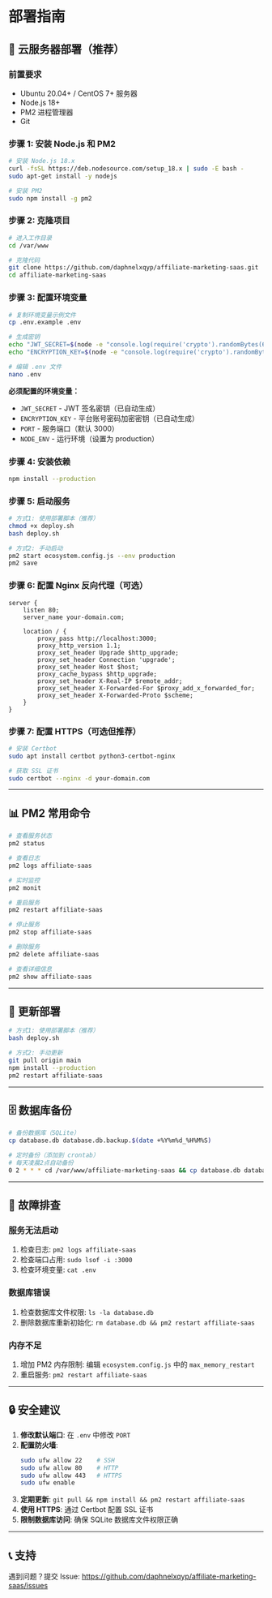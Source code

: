 # 部署指南

## 🚀 云服务器部署（推荐）

### 前置要求

- Ubuntu 20.04+ / CentOS 7+ 服务器
- Node.js 18+
- PM2 进程管理器
- Git

### 步骤 1: 安装 Node.js 和 PM2

```bash
# 安装 Node.js 18.x
curl -fsSL https://deb.nodesource.com/setup_18.x | sudo -E bash -
sudo apt-get install -y nodejs

# 安装 PM2
sudo npm install -g pm2
```

### 步骤 2: 克隆项目

```bash
# 进入工作目录
cd /var/www

# 克隆代码
git clone https://github.com/daphnelxqyp/affiliate-marketing-saas.git
cd affiliate-marketing-saas
```

### 步骤 3: 配置环境变量

```bash
# 复制环境变量示例文件
cp .env.example .env

# 生成密钥
echo "JWT_SECRET=$(node -e "console.log(require('crypto').randomBytes(64).toString('hex'))")" >> .env
echo "ENCRYPTION_KEY=$(node -e "console.log(require('crypto').randomBytes(16).toString('hex'))")" >> .env

# 编辑 .env 文件
nano .env
```

**必须配置的环境变量：**
- `JWT_SECRET` - JWT 签名密钥（已自动生成）
- `ENCRYPTION_KEY` - 平台账号密码加密密钥（已自动生成）
- `PORT` - 服务端口（默认 3000）
- `NODE_ENV` - 运行环境（设置为 production）

### 步骤 4: 安装依赖

```bash
npm install --production
```

### 步骤 5: 启动服务

```bash
# 方式1: 使用部署脚本（推荐）
chmod +x deploy.sh
bash deploy.sh

# 方式2: 手动启动
pm2 start ecosystem.config.js --env production
pm2 save
```

### 步骤 6: 配置 Nginx 反向代理（可选）

```nginx
server {
    listen 80;
    server_name your-domain.com;

    location / {
        proxy_pass http://localhost:3000;
        proxy_http_version 1.1;
        proxy_set_header Upgrade $http_upgrade;
        proxy_set_header Connection 'upgrade';
        proxy_set_header Host $host;
        proxy_cache_bypass $http_upgrade;
        proxy_set_header X-Real-IP $remote_addr;
        proxy_set_header X-Forwarded-For $proxy_add_x_forwarded_for;
        proxy_set_header X-Forwarded-Proto $scheme;
    }
}
```

### 步骤 7: 配置 HTTPS（可选但推荐）

```bash
# 安装 Certbot
sudo apt install certbot python3-certbot-nginx

# 获取 SSL 证书
sudo certbot --nginx -d your-domain.com
```

---

## 📊 PM2 常用命令

```bash
# 查看服务状态
pm2 status

# 查看日志
pm2 logs affiliate-saas

# 实时监控
pm2 monit

# 重启服务
pm2 restart affiliate-saas

# 停止服务
pm2 stop affiliate-saas

# 删除服务
pm2 delete affiliate-saas

# 查看详细信息
pm2 show affiliate-saas
```

---

## 🔄 更新部署

```bash
# 方式1: 使用部署脚本（推荐）
bash deploy.sh

# 方式2: 手动更新
git pull origin main
npm install --production
pm2 restart affiliate-saas
```

---

## 🗄️ 数据库备份

```bash
# 备份数据库（SQLite）
cp database.db database.db.backup.$(date +%Y%m%d_%H%M%S)

# 定时备份（添加到 crontab）
# 每天凌晨2点自动备份
0 2 * * * cd /var/www/affiliate-marketing-saas && cp database.db database.db.backup.$(date +\%Y\%m\%d) && find . -name "database.db.backup.*" -mtime +7 -delete
```

---

## 🐛 故障排查

### 服务无法启动

1. 检查日志: `pm2 logs affiliate-saas`
2. 检查端口占用: `sudo lsof -i :3000`
3. 检查环境变量: `cat .env`

### 数据库错误

1. 检查数据库文件权限: `ls -la database.db`
2. 删除数据库重新初始化: `rm database.db && pm2 restart affiliate-saas`

### 内存不足

1. 增加 PM2 内存限制: 编辑 `ecosystem.config.js` 中的 `max_memory_restart`
2. 重启服务: `pm2 restart affiliate-saas`

---

## 🔒 安全建议

1. **修改默认端口**: 在 `.env` 中修改 `PORT`
2. **配置防火墙**:
   ```bash
   sudo ufw allow 22    # SSH
   sudo ufw allow 80    # HTTP
   sudo ufw allow 443   # HTTPS
   sudo ufw enable
   ```
3. **定期更新**: `git pull && npm install && pm2 restart affiliate-saas`
4. **使用 HTTPS**: 通过 Certbot 配置 SSL 证书
5. **限制数据库访问**: 确保 SQLite 数据库文件权限正确

---

## 📞 支持

遇到问题？提交 Issue: https://github.com/daphnelxqyp/affiliate-marketing-saas/issues
